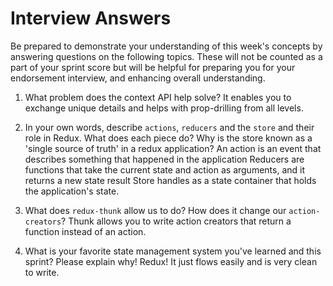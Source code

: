 # Interview Answers
Be prepared to demonstrate your understanding of this week's concepts by answering questions on the following topics. These will not be counted as a part of your sprint score but will be helpful for preparing you for your endorsement interview, and enhancing overall understanding.

1. What problem does the context API help solve?
It enables you to exchange unique details and helps with prop-drilling from all levels.

2. In your own words, describe `actions`, `reducers` and the `store` and their role in Redux. What does each piece do? Why is the store known as a 'single source of truth' in a redux application?
An action is an event that describes something that happened in the application
Reducers are functions that take the current state and action as arguments, and it returns a new state result
Store handles as a state container that holds the application's state.


3. What does `redux-thunk` allow us to do? How does it change our `action-creators`?
Thunk allows you to write action creators that return a function instead of an action.


4. What is your favorite state management system you've learned and this sprint? Please explain why!
Redux! It just flows easily and is very clean to write.
